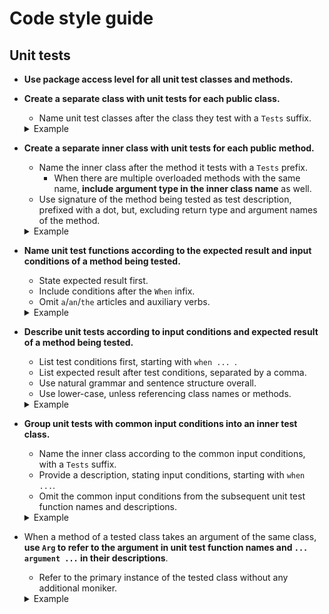 # Code style guide

## Unit tests

* **Use package access level for all unit test classes and methods.**
* **Create a separate class with unit tests for each public class.**
	* Name unit test classes after the class they test with a `Tests` suffix.

	<details>
	<summary>Example</summary>
	<p>

	```java
	// Collection.java
	public class Collection {
		// ...
	}
	```

	```java
	// CollectionTests.java
	class CollectionTests {
		// ...
	}
	```
	</p>
	</details>

* **Create a separate inner class with unit tests for each public method.**
	* Name the inner class after the method it tests with a `Tests` prefix.
		* When there are multiple overloaded methods with the same name, **include
			argument type in the inner class name** as well.
	* Use signature of the method being tested as test description, prefixed with a dot,
		but, excluding return type and argument names of the method.

	<details>
	<summary>Example</summary>
	<p>
	
	```java
	class Collection<T> {
		public boolean contains(T item) {
			// ...
		}
		
		@SafeVarargs
		public boolean contains(T... items) {
			// ...
		}
		
		public boolean contains(Collection<T> items) {
			// ...
		}
				
		// ...
	}
	```
	
	```java
	class CollectionTests {
		@Nested
		@DisplayName(".contains(T)")
		class ContainsTests {
			// ...
		}
		
		@Nested
		@DisplayName(".contains(T...)")
		class ContainsVarargsTests {
			// ...
		}
		
		@Nested
		@DisplayName(".contains(Collection<T>)")
		class ContainsCollectionTests {
			// ...
		}
	}
	```
	</p>
	</details>

* **Name unit test functions according to the expected result and input conditions of a
	method being tested.**
	* State expected result first.
	* Include conditions after the `When` infix.
	* Omit `a`/`an`/`the` articles and auxiliary verbs.

	<details>
	<summary>Example</summary>
	<p>

	```java
	public class Map<K, V> {
		public boolean isEmpty() {
			// ...
		}
	}
	```

	```java
	class MapTests {
		@Nested
		@DisplayName(".isEmpty()")
		class IsEmptyTests {
			@Test
			void returnsTrueWhenMapEmpty() {
				// ...
			}
			
			@Test
			void returnsFalseWhenMapNotEmpty() {
				// ...
			}
		}
	}
	```
	</p>
	</details>

* **Describe unit tests according to input conditions and expected result of a method
	being tested.**
	* List test conditions first, starting with `when ... `.
	* List expected result after test conditions, separated by a comma.
	* Use natural grammar and sentence structure overall.
	* Use lower-case, unless referencing class names or methods.
	
	<details>
	<summary>Example</summary>
	<p>

	```java
	public class Map<K, V> {
		public boolean isEmpty() {
			// ...
		}
	}
	```

	```java
	class MapTests {
		@Nested
		@DisplayName(".isEmpty()")
		class IsEmptyTests {
			@Test
			@DisplayName("when map is empty, returns true")
			void returnsTrueWhenMapEmpty() {
				// ...
			}
			
			@Test
			@DisplayName("when map is not empty, returns false")
			void returnsFalseWhenMapNotEmpty() {
				// ...
			}
		}
	}
	```
	</p>
	</details>

* **Group unit tests with common input conditions into an inner test class.**
	* Name the inner class according to the common input conditions, with a `Tests`
		suffix.
	* Provide a description, stating input conditions, starting with `when ...`.
	* Omit the common input conditions from the subsequent unit test function names and
		descriptions.

	<details>
	<summary>Example</summary>
	<p>

	```java
	public class Map<K, V> {
		public boolean contains(T item) {
			// ...
		}
	}
	```

	```java
	class MapTests {
		@Nested
		@DisplayName(".contains(T)")
		class ContainsTests {
			@Nested
			@DisplayName("when map is not empty")
			class NotEmptyMapTests {
				@Test
				@DisplayName("when item is present, returns true")
				void returnsTrueWhenItemPresent() {
					// ...
				}
				
				@Test
				@DisplayName("when item is absent, returns false")
				void returnsFalseWhenItemAbsent() {
					// ...
				}
			}
			
			@Test
			@DisplayName("when map is empty, returns false")
			void returnsFalseWhenEmpty() {
				// ...
			}
		}
	}
	```
	</p>
	</details>

* When a method of a tested class takes an argument of the same class, **use `Arg` to
	refer to the argument in unit test function names and `... argument ...` in their
	descriptions**.
	* Refer to the primary instance of the tested class without any additional moniker.

	<details>
	<summary>Example</summary>
	<p>

	```java
	public class Set<T> {
		public boolean contains(Set<T> items) {
			// ...
		}
	}
	```

	```java
	class SetTests {
		@Nested
		@DisplayName(".contains(Set<T>)")
		class ContainsTests {
			@Nested
			@DisplayName("when set is not empty")
			class NotEmptySetTests {
				@Test
				@DisplayName("when all items of argument set are present, returns true")
				void returnsTrueWhenAllArgSetItemsPresent() {
					// ...
				}
				
				@Test
				@DisplayName("when some items of argument set are absent, returns false")
				void returnsFalseWhenSomeArgSetItemsAbsent() {
					// ...
				}
				
				@Test
				@DisplayName("when argument set is empty, returns true")
				void returnsTrueWhenArgSetEmpty() {
					// ...
				}
			}
			
			// ...
		}
	}
	```
	</p>
	</details>